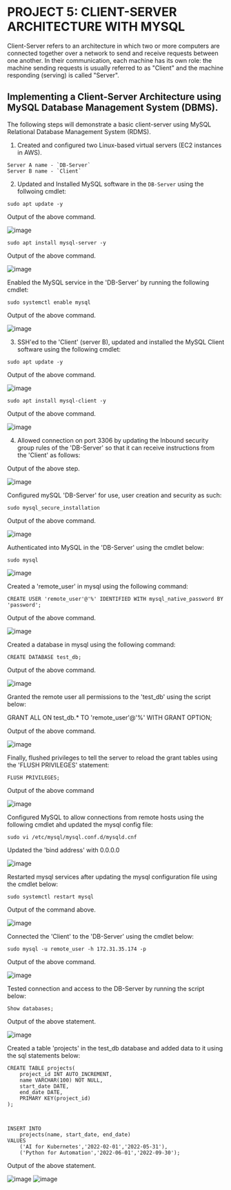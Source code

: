 # PROJECT 5: CLIENT-SERVER ARCHITECTURE WITH MYSQL
Client-Server refers to an architecture in which two or more computers are connected together over a network to send and receive requests between one another. In their communication, each machine has its own role: the machine sending requests is usually referred to as "Client" and the machine responding  (serving) is called "Server".

## Implementing a Client-Server Architecture using MySQL Database Management System (DBMS).
The following steps will demonstrate a basic client-server using MySQL Relational Database Management System (RDMS).

1. Created and configured two Linux-based virtual servers (EC2 instances in AWS).

```
Server A name - `DB-Server`
Server B name - `Client`
```
 2. Updated and Installed MySQL software in the `DB-Server` using the follwoing cmdlet:
 
 `sudo apt update -y`
 
 Output of the above command.
 
 ![image](https://user-images.githubusercontent.com/58337007/151894035-8a7d2e10-c6ca-4242-b8fc-8aa2afbcd1e1.png)
 
 `sudo apt install mysql-server -y`
 
 Output of the above command.
 
 ![image](https://user-images.githubusercontent.com/58337007/151894590-08b1576f-d120-450f-a590-a9d7ba163aec.png)
 
 Enabled the MySQL service in the 'DB-Server' by running the following cmdlet:
 
 `sudo systemctl enable mysql`
 
 Output of the above command.
 
 ![image](https://user-images.githubusercontent.com/58337007/151895095-b9cfb5ab-bc52-4f84-b265-9f3c2d809c00.png)
 
 3. SSH'ed to the 'Client' (server B), updated and installed the MySQL Client software using the following cmdlet:
 
 `sudo apt update -y`
 
 Output of the above command.
 
 ![image](https://user-images.githubusercontent.com/58337007/151895712-8937241f-e308-4701-b807-daabd590f72d.png)
 
 `sudo apt install mysql-client -y`
 
 Output of the above command.
 
 ![image](https://user-images.githubusercontent.com/58337007/151895973-84673cfa-40b5-4e9d-9568-dec1e6fa573e.png)

4. Allowed connection on port 3306 by updating the Inbound security group rules of the 'DB-Server' so that it can receive instructions from the 'Client' as follows:

Output of the above step.

![image](https://user-images.githubusercontent.com/58337007/151905329-53440a54-2f3c-48af-8f0d-77402f932f19.png)

Configured mySQL 'DB-Server' for use, user creation and security as such:

`sudo mysql_secure_installation`

Output of the above command.

![image](https://user-images.githubusercontent.com/58337007/151909779-25ea7405-3de7-4829-8476-2a302f5c8b4a.png)

Authenticated into MySQL in the 'DB-Server' using the cmdlet below:

`sudo mysql`

![image](https://user-images.githubusercontent.com/58337007/151910163-f68fdce9-aace-4a01-b49d-106663b9f0b0.png)

Created a 'remote_user' in mysql using the following command:

`CREATE USER 'remote_user'@'%' IDENTIFIED WITH mysql_native_password BY 'password';`

Output of the above command.

![image](https://user-images.githubusercontent.com/58337007/151910863-1097d977-d197-44c3-823a-fab96139ee1d.png)

Created a database in mysql using the following command:

`CREATE DATABASE test_db;`

Output of the above command.

![image](https://user-images.githubusercontent.com/58337007/151911099-c7b310a1-303c-46e5-895d-3bf1cc5018ba.png)

Granted the remote user all permissions to the 'test_db' using the script below:

GRANT ALL ON test_db.* TO 'remote_user'@'%' WITH GRANT OPTION;

Output of the above command.

![image](https://user-images.githubusercontent.com/58337007/151911351-375f3b2b-130f-4298-afde-0a74a6af0f32.png)

Finally, flushed privileges to tell the server to reload the grant tables using the 'FLUSH PRIVILEGES' statement:

`FLUSH PRIVILEGES;`

Output of the above command

![image](https://user-images.githubusercontent.com/58337007/151911699-28db227a-b0bd-404d-b173-3589e603adb3.png)

Configured MySQL to allow connections from remote hosts using the following cmdlet ahd updated the mysql config file:

`sudo vi /etc/mysql/mysql.conf.d/mysqld.cnf`

Updated the 'bind address' with 0.0.0.0

![image](https://user-images.githubusercontent.com/58337007/151912422-f9fe9e02-14f2-4b31-a0bd-be5c87e44f6b.png)

Restarted mysql services after updating the mysql configuration file using the cmdlet below:

`sudo systemctl restart mysql`

Output of the command above.

![image](https://user-images.githubusercontent.com/58337007/151912645-181eef1e-c718-43b2-82fa-121ee6fd8615.png)

Connected the 'Client' to the 'DB-Server' using the cmdlet below:

`sudo mysql -u remote_user -h 172.31.35.174 -p`

Output of the above command.

![image](https://user-images.githubusercontent.com/58337007/151913260-0c24d000-03a4-41bc-92f1-79520a6d5b86.png)

Tested connection and access to the DB-Server by running the script below:

`Show databases;`

Output of the above statement.

![image](https://user-images.githubusercontent.com/58337007/151913472-5e4aba2c-f55e-4a2e-bd5b-1276c2c57c51.png)

Created a table 'projects' in the test_db database and added data to it using the sql statements below:

```
CREATE TABLE projects(
	project_id INT AUTO_INCREMENT, 
	name VARCHAR(100) NOT NULL,
	start_date DATE,
	end_date DATE,
	PRIMARY KEY(project_id)
);



INSERT INTO 
	projects(name, start_date, end_date)
VALUES
	('AI for Kubernetes','2022-02-01','2022-05-31'),
	('Python for Automation','2022-06-01','2022-09-30');
 ```
 
 Output of the above statement.
 
![image](https://user-images.githubusercontent.com/58337007/151915028-d23553af-fa62-4514-835c-80a78f43f28d.png)
![image](https://user-images.githubusercontent.com/58337007/151914998-adf529ce-6b5f-4c9f-893d-8bcd99ac0934.png)






